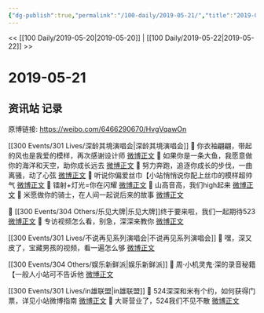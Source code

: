 ```yaml
---
{"dg-publish":true,"permalink":"/100-daily/2019-05-21/","title":"2019-05-21"}
---
```



<< [[100 Daily/2019-05-20\|2019-05-20]] | [[100 Daily/2019-05-22\|2019-05-22]] >>

# 2019-05-21

## 资讯站 记录

原博链接: https://weibo.com/6466290670/HvgVqawOn

[[300 Events/301 Lives/深龄其境演唱会\|深龄其境演唱会]]
🌸 你衣袖翩翩，带起的风也是我爱的模样，再次感谢设计师
[微博正文](https://m.weibo.cn/6466290670/4374325698081027)
🌸 如果你是一条大鱼，我愿意做你的海洋和天空，助你成长远去
[微博正文](https://m.weibo.cn/6466290670/4374331478043666)
🌸 努力奔跑，追逐你成长的步伐，一曲离骚，动了心弦
[微博正文](https://m.weibo.cn/6466290670/4374350138423579)
🌸 听说你偏爱丝巾【小站悄悄说你配上丝巾的模样超帅气
[微博正文](https://m.weibo.cn/6466290670/4374356576438549)
🌸 镭射+灯光=你在闪耀
[微博正文](https://m.weibo.cn/6466290670/4374382971285123)
🌸 山高音高，我们high起来
[微博正文](https://m.weibo.cn/6466290670/4374399732306917)
🌸 米愿做你的骑士，在人间一起说后来的故事
[微博正文](https://m.weibo.cn/6466290670/4374529725697031)

🌸 [[300 Events/304 Others/乐见大牌\|乐见大牌]]终于要来啦，我们一起期待523
[微博正文](https://m.weibo.cn/6466290670/4374329842179662)
🌸 专访视频怎么看，别急，深深来教你
[微博正文](https://m.weibo.cn/6466290670/4374450500179841)

[[300 Events/301 Lives/不说再见系列演唱会\|不说再见系列演唱会]]
🌸 嘿，深又皮了，宝藏男孩的视频，看一遍怎么够
[微博正文](https://m.weibo.cn/6466290670/4374363388002093)

[[300 Events/304 Others/娱乐新鲜派\|娱乐新鲜派]]
🌸 周·小机灵鬼·深的录音秘籍【一般人小站可不告诉他
[微博正文](https://m.weibo.cn/6466290670/4374378340762950)

[[300 Events/301 Lives/in雄联盟\|in雄联盟]]
🌸 524深深和米有个约，如何获得门票，详见小站微博指南
[微博正文](https://m.weibo.cn/6466290670/4374412801316942)
🌸 大哥营业了，524我们不见不散
[微博正文](https://m.weibo.cn/6466290670/4374483311527733)
